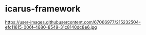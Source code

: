# icarus-framework
https://user-images.githubusercontent.com/67066977/215232504-efc11615-006f-4680-8549-31c8140dc8e6.jpg
